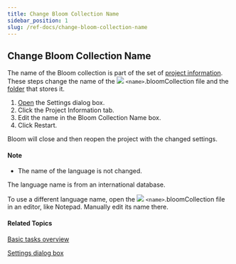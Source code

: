 ```yaml
---
title: Change Bloom Collection Name
sidebar_position: 1
slug: /ref-docs/change-bloom-collection-name
---
```


## Change Bloom Collection Name

The name of the Bloom collection is part of the set of [project information](../../Concepts/Project_Information.md). These steps change the name of the ![](/ref-docs-assets/images/Tasks/Basic_tasks/FileNameIcon.png) `<name>`.bloomCollection file and the [folder](../../User_Interface/Tabs/Collections_tab_commands.md) that stores it.

1.  [Open](../../User_Interface/Dialog_boxes/Settings_dialog_box.md) the Settings dialog box.
2.  Click the Project Information tab.
3.  Edit the name in the Bloom Collection Name box.
4.  Click Restart.

Bloom will close and then reopen the project with the changed settings.

#### Note

- The name of the language is not changed.

The language name is from an international database.

To use a different language name, open the ![](/ref-docs-assets/images/Tasks/Basic_tasks/FileNameIcon.png) `<name>`.bloomCollection file in an editor, like Notepad. Manually edit its name there.

#### Related Topics

[Basic tasks overview](Basic_tasks_overview.md)

[Settings dialog box](../../User_Interface/Dialog_boxes/Settings_dialog_box.md)
